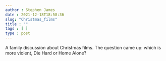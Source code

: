 ```yaml
---
author : Stephen James
date : 2021-12-18T18:58:36
slug: "Christmas_films" 
title : ""
tags : [ ]
type : post
---
```

A family discussion about Christmas films. The question came up: which is more violent, Die Hard or Home Alone? 